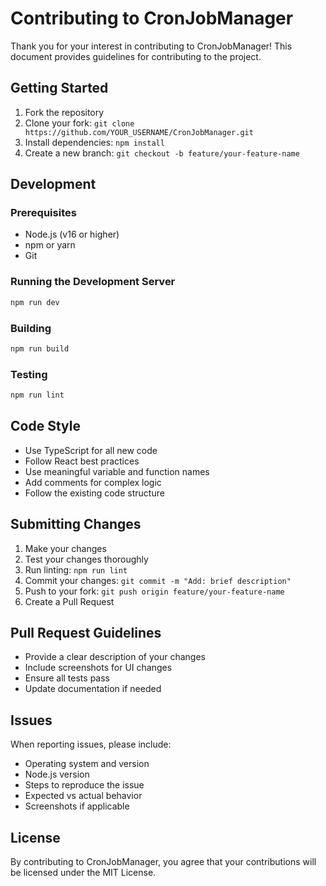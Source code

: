 # Contributing to CronJobManager

Thank you for your interest in contributing to CronJobManager! This document provides guidelines for contributing to the project.

## Getting Started

1. Fork the repository
2. Clone your fork: `git clone https://github.com/YOUR_USERNAME/CronJobManager.git`
3. Install dependencies: `npm install`
4. Create a new branch: `git checkout -b feature/your-feature-name`

## Development

### Prerequisites
- Node.js (v16 or higher)
- npm or yarn
- Git

### Running the Development Server
```bash
npm run dev
```

### Building
```bash
npm run build
```

### Testing
```bash
npm run lint
```

## Code Style

- Use TypeScript for all new code
- Follow React best practices
- Use meaningful variable and function names
- Add comments for complex logic
- Follow the existing code structure

## Submitting Changes

1. Make your changes
2. Test your changes thoroughly
3. Run linting: `npm run lint`
4. Commit your changes: `git commit -m "Add: brief description"`
5. Push to your fork: `git push origin feature/your-feature-name`
6. Create a Pull Request

## Pull Request Guidelines

- Provide a clear description of your changes
- Include screenshots for UI changes
- Ensure all tests pass
- Update documentation if needed

## Issues

When reporting issues, please include:
- Operating system and version
- Node.js version
- Steps to reproduce the issue
- Expected vs actual behavior
- Screenshots if applicable

## License

By contributing to CronJobManager, you agree that your contributions will be licensed under the MIT License.
